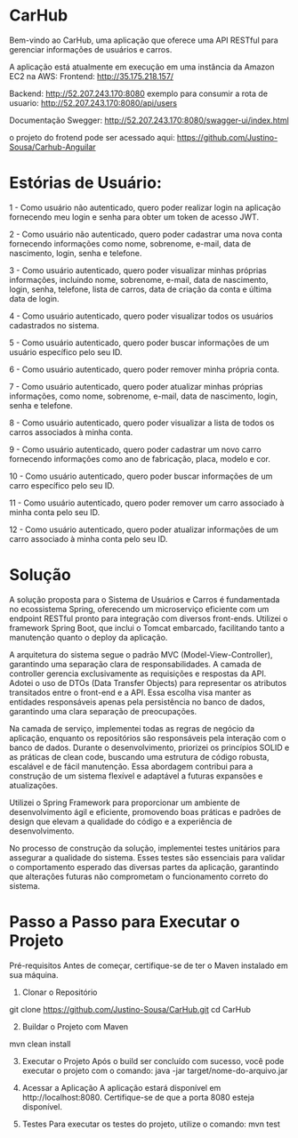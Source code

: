 # CarHub

Bem-vindo ao CarHub, uma aplicação que oferece uma API RESTful para gerenciar informações de usuários e carros.

A aplicação está atualmente em execução em uma instância da Amazon EC2 na AWS:
Frontend: http://35.175.218.157/

Backend: http://52.207.243.170:8080
exemplo para consumir a rota de usuario: http://52.207.243.170:8080/api/users

Documentação Swegger: http://52.207.243.170:8080/swagger-ui/index.html

o projeto do frotend pode ser acessado aqui: https://github.com/Justino-Sousa/Carhub-Anguilar


# Estórias de Usuário:

1 - Como usuário não autenticado, quero poder realizar login na aplicação fornecendo meu login e senha para obter um token de acesso JWT.

2 - Como usuário não autenticado, quero poder cadastrar uma nova conta fornecendo informações como nome, sobrenome, e-mail, data de nascimento, login, senha e telefone.

3 - Como usuário autenticado, quero poder visualizar minhas próprias informações, incluindo nome, sobrenome, e-mail, data de nascimento, login, senha, telefone, lista de carros, data de criação da conta e última data de login.

4 - Como usuário autenticado, quero poder visualizar todos os usuários cadastrados no sistema.

5 - Como usuário autenticado, quero poder buscar informações de um usuário específico pelo seu ID.

6 - Como usuário autenticado, quero poder remover minha própria conta.

7 - Como usuário autenticado, quero poder atualizar minhas próprias informações, como nome, sobrenome, e-mail, data de nascimento, login, senha e telefone.

8 - Como usuário autenticado, quero poder visualizar a lista de todos os carros associados à minha conta.

9 - Como usuário autenticado, quero poder cadastrar um novo carro fornecendo informações como ano de fabricação, placa, modelo e cor.

10 - Como usuário autenticado, quero poder buscar informações de um carro específico pelo seu ID.

11 - Como usuário autenticado, quero poder remover um carro associado à minha conta pelo seu ID.

12 - Como usuário autenticado, quero poder atualizar informações de um carro associado à minha conta pelo seu ID.


# Solução

A solução proposta para o Sistema de Usuários e Carros é fundamentada no ecossistema Spring, oferecendo um microserviço eficiente com um endpoint RESTful pronto para integração com diversos front-ends. Utilizei o framework Spring Boot, que inclui o Tomcat embarcado, facilitando tanto a manutenção quanto o deploy da aplicação.

A arquitetura do sistema segue o padrão MVC (Model-View-Controller), garantindo uma separação clara de responsabilidades. A camada de controller gerencia exclusivamente as requisições e respostas da API. Adotei o uso de DTOs (Data Transfer Objects) para representar os atributos transitados entre o front-end e a API. Essa escolha visa manter as entidades responsáveis apenas pela persistência no banco de dados, garantindo uma clara separação de preocupações.

Na camada de serviço, implementei todas as regras de negócio da aplicação, enquanto os repositórios são responsáveis pela interação com o banco de dados. Durante o desenvolvimento, priorizei os princípios SOLID e as práticas de clean code, buscando uma estrutura de código robusta, escalável e de fácil manutenção. Essa abordagem contribui para a construção de um sistema flexível e adaptável a futuras expansões e atualizações.

Utilizei o Spring Framework para proporcionar um ambiente de desenvolvimento ágil e eficiente, promovendo boas práticas e padrões de design que elevam a qualidade do código e a experiência de desenvolvimento.

No processo de construção da solução, implementei testes unitários para assegurar a qualidade do sistema. Esses testes são essenciais para validar o comportamento esperado das diversas partes da aplicação, garantindo que alterações futuras não comprometam o funcionamento correto do sistema.

# Passo a Passo para Executar o Projeto

Pré-requisitos
Antes de começar, certifique-se de ter o Maven instalado em sua máquina. 

1. Clonar o Repositório

git clone https://github.com/Justino-Sousa/CarHub.git
cd CarHub

2. Buildar o Projeto com Maven

mvn clean install

3. Executar o Projeto
Após o build ser concluído com sucesso, você pode executar o projeto com o comando:
java -jar target/nome-do-arquivo.jar

4. Acessar a Aplicação
A aplicação estará disponível em http://localhost:8080. Certifique-se de que a porta 8080 esteja disponível.

5. Testes
Para executar os testes do projeto, utilize o comando:
mvn test

